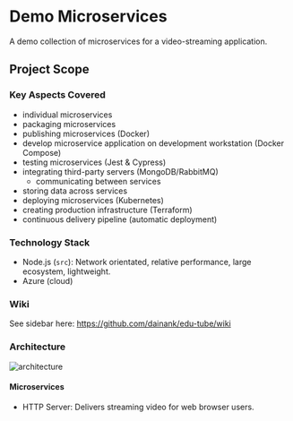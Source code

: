# Demo Microservices
A demo collection of microservices for a video-streaming application.
## Project Scope
### Key Aspects Covered
- individual microservices
- packaging microservices
- publishing microservices (Docker)
- develop microservice application on development workstation (Docker Compose)
- testing microservices (Jest & Cypress)
- integrating third-party servers (MongoDB/RabbitMQ)
    - communicating between services
- storing data across services
- deploying microservices (Kubernetes)
- creating production infrastructure (Terraform)
- continuous delivery pipeline (automatic deployment)

### Technology Stack
- Node.js (`src`): Network orientated, relative performance, large ecosystem, lightweight.
- Azure (cloud)

### Wiki
See sidebar here: https://github.com/dainank/edu-tube/wiki

### Architecture
![architecture](https://user-images.githubusercontent.com/83029234/232541165-891067fd-9c57-45c3-9e29-972ccfe025f6.png)

#### Microservices
- HTTP Server: Delivers streaming video for web browser users.